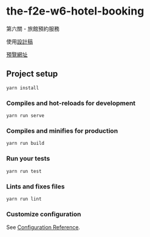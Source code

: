 # the-f2e-w6-hotel-booking

第六關 - 旅館預約服務

使用[設計稿](https://challenge.thef2e.com/user/1600?schedule=3851)

[預覽網址](https://tianyili.github.io/the-f2e-w6-hotel-booking)
## Project setup
```
yarn install
```

### Compiles and hot-reloads for development
```
yarn run serve
```

### Compiles and minifies for production
```
yarn run build
```

### Run your tests
```
yarn run test
```

### Lints and fixes files
```
yarn run lint
```

### Customize configuration
See [Configuration Reference](https://cli.vuejs.org/config/).

